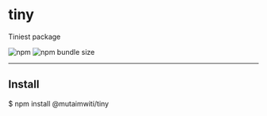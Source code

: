 # tiny
Tiniest package

![npm](https://img.shields.io/npm/v/@mutaimwiti/tiny.svg)
![npm bundle size](https://img.shields.io/bundlephobia/min/@mutaimwiti/tiny.svg)

-------
Install
-------

$ npm install @mutaimwiti/tiny
